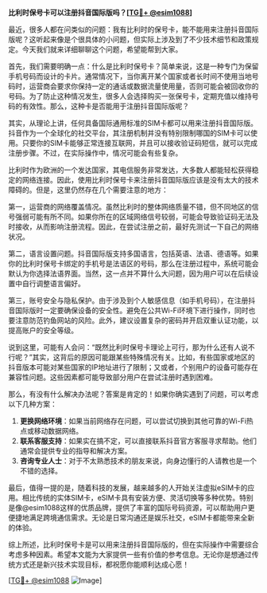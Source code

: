 **比利时保号卡可以注册抖音国际版吗？[[TG💪+ @esim1088](https://t.me/s/esim1088)]**

最近，很多人都在问类似的问题：我有比利时的保号卡，能不能用来注册抖音国际版呢？这听起来像是个很具体的小问题，但实际上涉及到了不少技术细节和政策规定。今天我们就来详细聊聊这个问题，希望能帮到大家。

首先，我们需要明确一点：什么是比利时保号卡？简单来说，这是一种专门为保留手机号码而设计的卡片。通常情况下，当你离开某个国家或者长时间不使用当地号码时，运营商会要求你保持一定的通话或数据流量使用量，否则可能会被回收你的号码。为了防止这种情况发生，很多人会选择购买一张保号卡，定期充值以维持号码的有效性。那么，这种卡是否能用于注册抖音国际版呢？

其实，从理论上讲，任何具备国际通用标准的SIM卡都可以用来注册抖音国际版。抖音作为一个全球化的社交平台，其注册机制并没有特别限制哪国的SIM卡可以使用。只要你的SIM卡能够正常连接互联网，并且可以接收验证码短信，就可以完成注册步骤。不过，在实际操作中，情况可能会有些复杂。

比利时作为欧洲的一个发达国家，其电信服务非常发达，大多数人都能轻松获得稳定的网络连接。因此，使用比利时保号卡来注册抖音国际版应该是没有太大的技术障碍的。但是，这里仍然存在几个需要注意的地方：

第一，运营商的网络覆盖情况。虽然比利时的整体网络质量不错，但不同地区的信号强弱可能有所不同。如果你所在的区域网络信号较弱，可能会导致验证码无法及时接收，从而影响注册流程。因此，在尝试注册之前，最好先测试一下自己的网络状况。

第二，语言设置问题。抖音国际版支持多国语言，包括英语、法语、德语等。如果你的比利时保号卡绑定的手机号是法语区的号码，那么在注册过程中，系统可能会默认为你选择法语界面。当然，这一点并不算什么大问题，因为用户可以在后续设置中自行调整语言偏好。

第三，账号安全与隐私保护。由于涉及到个人敏感信息（如手机号码），在注册抖音国际版时一定要确保设备的安全性。避免在公共Wi-Fi环境下进行操作，同时也要注意防范钓鱼网站的风险。此外，建议设置复杂的密码并开启双重认证功能，以提高账户的安全等级。

说到这里，可能有人会问：“既然比利时保号卡理论上可行，那为什么还有人说不行呢？”其实，这背后的原因可能跟某些特殊情况有关。比如，有些国家或地区的抖音版本可能对某些国家的IP地址进行了限制；又或者，个别用户的设备可能存在兼容性问题。这些因素都可能导致部分用户在尝试注册时遇到困难。

那么，有没有什么解决办法呢？答案是肯定的！如果你确实遇到了问题，可以考虑以下几种方案：

1. **更换网络环境**：如果当前网络存在问题，可以尝试切换到其他可靠的Wi-Fi热点或移动数据网络。
2. **联系客服支持**：如果实在搞不定，可以直接联系抖音官方客服寻求帮助。他们通常会提供专业的指导和解决方案。
3. **咨询专业人士**：对于不太熟悉技术的朋友来说，向身边懂行的人请教也是一个不错的选择。

最后，值得一提的是，随着科技的发展，越来越多的人开始关注虚拟eSIM卡的应用。相比传统的实体SIM卡，eSIM卡具有安装方便、灵活切换等多种优势。特别是像@esim1088这样的优质品牌，提供了丰富的国际号码资源，可以帮助用户更便捷地满足跨境通信需求。无论是日常沟通还是娱乐社交，eSIM卡都能带来全新的体验。

综上所述，比利时保号卡是可以用来注册抖音国际版的，但在实际操作中需要综合考虑多种因素。希望本文能为大家提供一些有价值的参考信息。无论你是想通过传统方式还是新兴技术实现目标，都祝愿你能顺利达成心愿！

[[TG💪+ @esim1088](https://t.me/s/esim1088) ![Image](https://i.postimg.cc/4NQfJmqS/Snipaste-2025-05-13-00-14-12.png)]